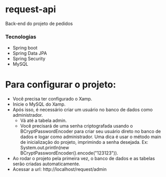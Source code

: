 # request-api

Back-end do projeto de pedidos

### Tecnologias

- Spring boot
- Spring Data JPA
- Spring Security
- MySQL

# Para configurar o projeto:

- Você precisa ter configurado o Xamp.
- Inicie o MySQL do Xamp.
- Após isso, é necessário criar um usuário no banco de dados como administrador.
    - Vá até a tabela admin.
    - Você precisará de uma senha criptografada usando o BCryptPasswordEncoder para criar seu usuário direto no banco de dados e logar como administrador. Uma dica é usar o método main de inicialização do projeto, imprimindo a senha desejada. Ex: System.out.println(new BCryptPasswordEncoder().encode("123123")).
- Ao rodar o projeto pela primeira vez, o banco de dados e as tabelas serão criadas automaticamente.
- Acessar a url: http://localhost/request/admin

